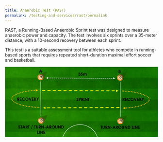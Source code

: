 ```yaml
---
title: Anaerobic Test (RAST)
permalink: /testing-and-services/rast/permalink
---
```

RAST, a Running-Based Anaerobic Sprint test was designed to measure anaerobic power and capacity. The test involves six sprints over a 35-meter distance, with a 10-second recovery between each sprint. 

This test is a suitable assessment tool for athletes who compete in running-based sports that requires repeated short-duration maximal effort soccer and basketball. 

![Alt text for image on Isomer site](/images/service-images/35m%20anaerobic%20sprint.png)